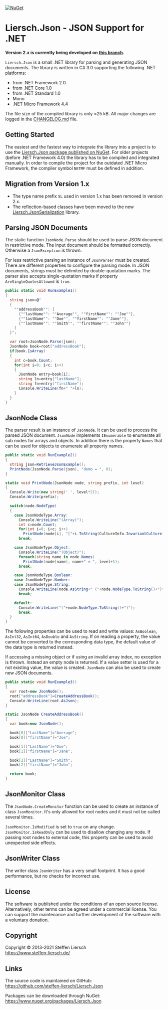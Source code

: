 ﻿[![NuGet](https://img.shields.io/nuget/v/Liersch.Json.svg)](https://www.nuget.org/packages/Liersch.Json)

# Liersch.Json - JSON Support for .NET

**Version 2.x is currently being developed on [this branch](https://github.com/steffen-liersch/Liersch.Json/tree/dev).**

`Liersch.Json` is a small .NET library for parsing and generating JSON documents. The library is written in C# 3.0 supporting the following .NET platforms:

- from .NET Framework 2.0
- from .NET Core 1.0
- from .NET Standard 1.0
- Mono
- .NET Micro Framework 4.4

The file size of the compiled library is only ≈25 kB.  All major changes are logged in the [CHANGELOG.md](https://github.com/steffen-liersch/Liersch.Json/blob/dev/CHANGELOG.md) file.

## Getting Started

The easiest and the fastest way to integrate the library into a project is to use the [Liersch.Json package published on NuGet](https://www.nuget.org/packages/Liersch.Json). For older projects (before .NET Framework 4.0) the library has to be compiled and integrated manually. In order to compile the project for the outdated .NET Micro Framework, the compiler symbol `NETMF` must be defined in addition.

## Migration from Version 1.x

- The type name prefix `SL` used in version 1.x has been removed in version 2.x.
- The reflection-based classes have been moved to the new [Liersch.JsonSerialization](https://github.com/steffen-liersch/Liersch.JsonSerialization) library.

## Parsing JSON Documents

The static function `JsonNode.Parse` should be used to parse JSON document in restrictive mode. The input document should be formatted correctly. Otherwise a `JsonException` is thrown.

For less restrictive parsing an instance of `JsonParser` must be created. There are different properties to configure the parsing mode. In JSON documents, strings must be delimited by double-quotation marks. The parser also accepts single-quotation marks if property `AreSingleQuotesAllowed` is `true`.

```cs
public static void RunExample1()
{
  string json=@"
  {
    ""addressBook"": [
      {""lastName"": ""Average"", ""firstName"": ""Joe""},
      {""lastName"": ""Doe"", ""firstName"": ""Jane""},
      {""lastName"": ""Smith"", ""firstName"": ""John""}
    ]
  }";

  var root=JsonNode.Parse(json);
  JsonNode book=root["addressBook"];
  if(book.IsArray)
  {
    int c=book.Count;
    for(int i=0; i<c; i++)
    {
      JsonNode entry=book[i];
      string ln=entry["lastName"];
      string fn=entry["firstName"];
      Console.WriteLine(fn+" "+ln);
    }
  }
}
```

## JsonNode Class

The parser result is an instance of `JsonNode`. It can be used to process the parsed JSON document. `JsonNode` implements `IEnumerable` to enumerate all sub nodes for arrays and objects. In addition there is the property `Names` that can be used for objects to enumerate all property names.

```cs
public static void RunExample2()
{
  string json=RetrieveJsonExample();
  PrintNode(JsonNode.Parse(json), "demo = ", 0);
}

static void PrintNode(JsonNode node, string prefix, int level)
{
  Console.Write(new string(' ', level*2));
  Console.Write(prefix);

  switch(node.NodeType)
  {
    case JsonNodeType.Array:
      Console.WriteLine("(Array)");
      int c=node.Count;
      for(int i=0; i<c; i++)
        PrintNode(node[i], "["+i.ToString(CultureInfo.InvariantCulture)+"] = ", level+1);
      break;

    case JsonNodeType.Object:
      Console.WriteLine("(Object)");
      foreach(string name in node.Names)
        PrintNode(node[name], name+" = ", level+1);
      break;

    case JsonNodeType.Boolean:
    case JsonNodeType.Number:
    case JsonNodeType.String:
      Console.WriteLine(node.AsString+" ("+node.NodeType.ToString()+")");
      break;

    default:
      Console.WriteLine("("+node.NodeType.ToString()+")");
      break;
  }
}
```

The following properties can be used to read and write values: `AsBoolean`, `AsInt32`, `AsInt64`, `AsDouble` and `AsString`. If on reading a property, the value cannot be converted to the corresponding data type, the default value of the data type is returned instead.

If accessing a missing object or if using an invalid array index, no exception is thrown. Instead an empty node is returned. If a value setter is used for a not existing value, the value is created. `JsonNode` can also be used to create new JSON documents.

```cs
public static void RunExample3()
{
  var root=new JsonNode();
  root["addressBook"]=CreateAddressBook();
  Console.WriteLine(root.AsJson);
}

static JsonNode CreateAddressBook()
{
  var book=new JsonNode();

  book[0]["LastName"]="Average";
  book[0]["firstName"]="Joe";

  book[1]["LastName"]="Doe";
  book[1]["firstName"]="Jane";

  book[2]["LastName"]="Smith";
  book[2]["firstName"]="John";

  return book;
}
```

## JsonMonitor Class

The `JsonNode.CreateMonitor` function can be used to create an instance of class `JsonMonitor`. It's only allowed for root nodes and it must not be called several times.

`JsonMonitor.IsModified` is set to `true` on any change. `JsonMonitor.IsReadOnly` can be used to disallow changing any node. If passing root nodes to external code, this property can be used to avoid unexpected side effects.

## JsonWriter Class

The writer class `JsonWriter` has a very small footprint. It has a good performance, but no checks for incorrect use.

## License

The software is published under the conditions of an open source license. Alternatively, other terms can be agreed under a commercial license. You can support the maintenance and further development of the software with a [voluntary donation](https://www.paypal.com/cgi-bin/webscr?cmd=_s-xclick&hosted_button_id=NVXEQCNGJFK92).

## Copyright

Copyright © 2013-2021 Steffen Liersch  
https://www.steffen-liersch.de/

## Links

The source code is maintained on GitHub:  
https://github.com/steffen-liersch/Liersch.Json

Packages can be downloaded through NuGet:  
https://www.nuget.org/packages/Liersch.Json
